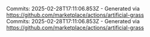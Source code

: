Commits: 2025-02-28T17:11:06.853Z - Generated via https://github.com/marketplace/actions/artificial-grass
<br>
Commits: 2025-02-28T17:11:06.853Z - Generated via https://github.com/marketplace/actions/artificial-grass
<br>
